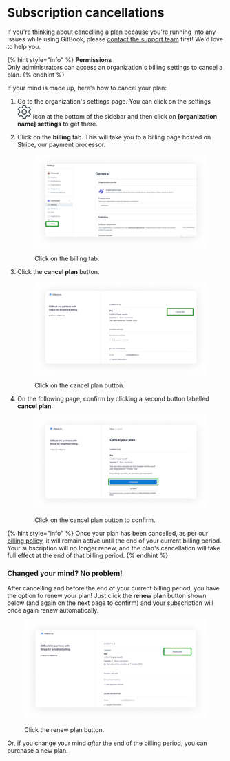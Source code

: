 # Subscription cancellations

If you're thinking about cancelling a plan because you're running into any issues while using GitBook, please [contact the support team](../faq/support.md) first! We'd love to help you.

{% hint style="info" %}
**Permissions**\
Only administrators can access an organization's billing settings to cancel a plan.
{% endhint %}

If your mind is made up, here's how to cancel your plan:

1. Go to the organization's settings page. You can click on the settings <img src="../.gitbook/assets/settings.png" alt="" data-size="line"> icon at the bottom of the sidebar and then click on **\[organization name] settings** to get there.
2.  Click on the **billing** tab. This will take you to a billing page hosted on Stripe, our payment processor.

    <figure><img src="../.gitbook/assets/cancel-billing-tab.png" alt="A screenshot showing an organization&#x27;s billing settings. On the left-hand side, the Billing tab is highlighted."><figcaption><p>Click on the billing tab.</p></figcaption></figure>
3.  Click the **cancel plan** button.

    <figure><img src="../.gitbook/assets/cancel-plan.png" alt="A screenshot showing billing information in Stripe. The cancel plan button is highlighted."><figcaption><p>Click on the cancel plan button.</p></figcaption></figure>
4.  On the following page, confirm by clicking a second button labelled **cancel plan**.

    <figure><img src="../.gitbook/assets/cancel-confirmation.png" alt="A screenshot showing Stripe&#x27;s cancellation confirmation page. The cancel plan button is highlighted."><figcaption><p>Click on the cancel plan button to confirm.</p></figcaption></figure>

{% hint style="info" %}
Once your plan has been cancelled, as per our [billing policy](billing-faq/billing-policy.md), it will remain active until the end of your current billing period. Your subscription will no longer renew, and the plan's cancellation will take full effect at the end of that billing period.
{% endhint %}

### Changed your mind? No problem!

After cancelling and before the end of your current billing period, you have the option to renew your plan! Just click the **renew plan** button shown below (and again on the next page to confirm) and your subscription will once again renew automatically.

<figure><img src="../.gitbook/assets/renew-plan.png" alt="A screenshot showing billing information in Stripe. The renew plan button is highlighted."><figcaption><p>Click the renew plan button.</p></figcaption></figure>

Or, if you change your mind _after_ the end of the billing period, you can purchase a new plan.
